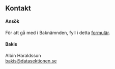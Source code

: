 ## Kontakt

#### Ansök

För att gå med i Baknämnden, fyll i detta [formulär](https://dsekt.se/baka).

#### Bakis

Albin Haraldsson</br>
[bakis@datasektionen.se](mailto:bakis@datasektionen.se)
